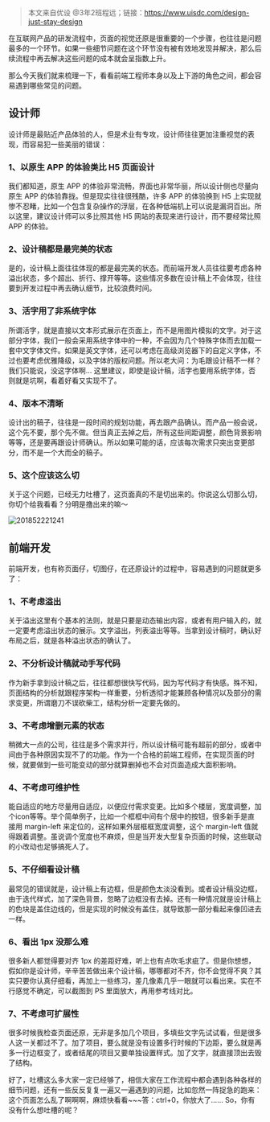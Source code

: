 > 本文来自优设 @3年2班程远；链接：https://www.uisdc.com/design-just-stay-design

在互联网产品的研发流程中，页面的视觉还原是很重要的一个步骤，也往往是问题最多的一个环节。如果一些细节问题在这个环节没有被有效地发现并解决，那么后续流程中再去解决这些问题的成本就会呈指数上升。

那么今天我们就来梳理一下，看看前端工程师本身以及上下游的角色之间，都会容易遇到哪些常见的问题。

## 设计师

设计师是最贴近产品体验的人，但是术业有专攻，设计师往往更加注重视觉的表现，而容易犯一些美丽的错误：

### 1、以原生 APP 的体验类比 H5 页面设计

我们都知道，原生 APP 的体验非常流畅，界面也非常华丽，所以设计侧也尽量向原生 APP 的体验靠拢。但是现实往往很残酷，许多 APP 的体验换到 H5 上实现就惨不忍睹，比如一个包含复杂操作的浮层，在各种低端机上可以说是漏洞百出。所以这里，建议设计师可以多比照其他 H5 网站的表现来进行设计，而不要经常比照 APP 的体验。

### 2、设计稿都是最完美的状态

是的，设计稿上面往往体现的都是最完美的状态。而前端开发人员往往要考虑各种溢出状态，多个超出、折行、撑开等等。这些情况多数在设计稿上不会体现，往往要到开发过程中再去确认细节，比较浪费时间。

### 3、活字用了非系统字体

所谓活字，就是直接以文本形式展示在页面上，而不是用图片模拟的文字。对于这部分字体，我们一般会采用系统字体中的一种，不会因为几个特殊字体而去加载一套中文字体文件。如果是英文字体，还可以考虑在高级浏览器下的自定义字体，不过也要考虑优雅降级，以及字体的版权问题。所以老大问：为毛跟设计稿不一样？我们只能说，没这字体啊… 这里建议，即使是设计稿，活字也要用系统字体，否则就是坑啊，看着好看又实现不了。

### 4、版本不清晰

设计出的稿子，往往是一段时间的规划功能，再去跟产品确认。而产品一般会说，这个先不要，那个先不做。但当真正去掉之后，所有这些间距调整，颜色背景影响等等，还是要再跟设计师确认。所以如果可能的话，应该每次需求只突出变更部分，而不是一个大而全的稿子。

### 5、这个应该这么切

关于这个问题，已经无力吐槽了，这页面真的不是切出来的。你说这么切那么切，你切个给我看看？分明是撸出来的嘛～

![201852221241](http://cdn.chenrf.com/201852221241.png)

## 前端开发

前端开发，也有称页面仔，切图仔，在还原设计的过程中，容易遇到的问题就更多了：

### 1、不考虑溢出

关于溢出这里有个基本的法则，就是只要是动态输出内容，或者有用户输入的，就一定要考虑溢出状态的展示。文字溢出，列表溢出等等。当拿到设计稿时，确认好布局之后，就是各种溢出状态的确认了。

### 2、不分析设计稿就动手写代码

作为新手拿到设计稿之后，往往都想很快写代码，因为写代码才有快感。殊不知，页面结构的分析就跟程序架构一样重要，分析透彻才能兼顾各种情况以及部分的需求变更，所谓磨刀不误砍柴工，结构分析一定要先做的。

### 3、不考虑增删元素的状态

稍微大一点的公司，往往是多个需求并行，所以设计稿可能有超前的部分，或者中间由于各种原因实现不了的功能。作为一个合格的前端工程师，在实现页面的时候，就要做到一些可能变动的部分就算删掉也不会对页面造成大面积影响。

### 4、不考虑可维护性

能自适应的地方尽量用自适应，以便应付需求变更。比如多个楼层，宽度调整，加个icon等等。举个简单例子，比如一个框框中间有个居中的按钮，很多新手是直接用 margin-left 来定位的，这样如果外层框框宽度调整，这个 margin-left 值就得跟着调整。虽说调个宽度也不麻烦，但是当开发大型复杂页面的时候，这些联动的小改动也足够搞死人了。

### 5、不仔细看设计稿

最常见的错误就是，设计稿上有边框，但是颜色太淡没看到。或者设计稿没边框，由于迭代样式，加了深色背景，忽略了边框没有去掉。还有一种情况就是设计稿上的色块是盖住边线的，但是实现的时候没有盖住，就导致那一部分看起来像凹进去一样。

### 6、看出 1px 没那么难

很多新人都觉得要对齐 1px 的差距好难，听上也有点吹毛求疵了。但是你想想，假如你是设计师，辛辛苦苦做出来个设计稿，哪哪都对不齐，你不会觉得不爽？其实只要你认真仔细看，再加上一些练习，差几像素几乎一眼就可以看出来。实在不行感觉不确定，可以截图到 PS 里面放大，再用参考线对比。

### 7、不考虑可扩展性

很多时候我检查页面还原，无非是多加几个项目，多填些文字先试试看，但是很多人这一关都过不了。加了项目，要么就是没有设置多行时候的下边距，要么就是再多一行边框变了，或者结尾的项目又要单独设置样式。加了文字，就直接顶出去毁了结构。

好了，吐槽这么多大家一定已经够了，相信大家在工作流程中都会遇到各种各样的细节问题，还有一些反反复复一遍又一遍遇到的问题，比如忽然一阵捉急的跑来：这个页面怎么乱了啊啊啊，麻烦快看看~~~答：ctrl+0，你放大了…… So，你有没有什么想吐槽的呢？